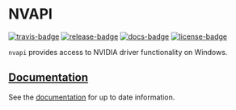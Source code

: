 # NVAPI

[![travis-badge][]][travis] [![release-badge][]][cargo] [![docs-badge][]][docs] [![license-badge][]][license]

`nvapi` provides access to NVIDIA driver functionality on Windows.

## [Documentation][docs]

See the [documentation][docs] for up to date information.

[travis-badge]: https://img.shields.io/travis/arcnmx/nvapi-rs/master.svg?style=flat-square
[travis]: https://travis-ci.org/arcnmx/nvapi-rs
[release-badge]: https://img.shields.io/crates/v/nvapi.svg?style=flat-square
[cargo]: https://crates.io/crates/nvapi
[docs-badge]: https://img.shields.io/badge/API-docs-blue.svg?style=flat-square
[docs]: http://arcnmx.github.io/nvapi-rs/nvapi/
[license-badge]: https://img.shields.io/badge/license-MIT-ff69b4.svg?style=flat-square
[license]: https://github.com/arcnmx/nvapi-rs/blob/master/COPYING
